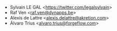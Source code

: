 - Sylvain LE GAL \<<https://twitter.com/legalsylvain>\>
- Raf Ven \<<raf.ven@dynapps.be>\>
- Alexis de Lattre \<<alexis.delattre@akretion.com>\>
- Álvaro Trius \<<alvaro.trius@forgeflow.com>\>
